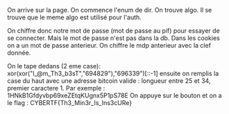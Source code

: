 On arrive sur la page.
On commence l'enum de dir.
On trouve algo.
Il se trouve que le meme algo est utilisé pour l'auth.

On chiffre donc notre mot de passe (mot de passe au pif) pour essayer de se connecter.
Mais le mot de passe n'est pas dans la db.
Dans les cookies on a un mot de passe anterieur.
On chiffre le mdp anterieur avec la clef donnée.

On le tape dedans (2 eme case): xor(xor("I_@m_Th3_b3sT","694829"),"696339")[::-1]
ensuite on remplis la case du haut avec une adresse bitcoin valide : longueur entre 25 et 34, premier caractere 1. 
Par exemple : 1HNkB1Gfdyvbp69xeZEtqKUgnx5P1pS78E
On appuye sur le bouton et on a le flag : CYBERTF{Th3_Min3r_Is_Ins3cURe}
